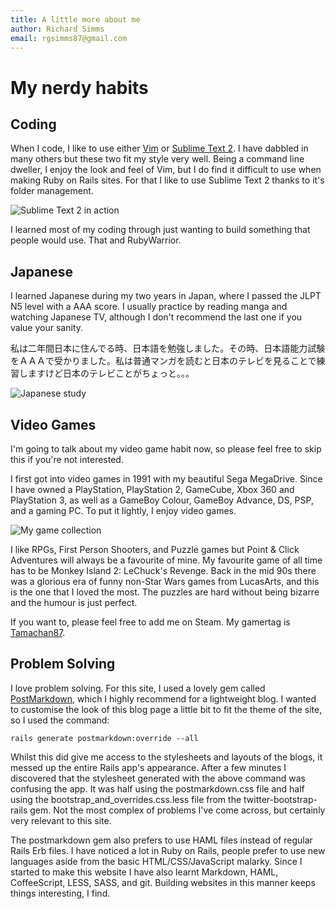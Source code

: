 ```yaml
---
title: A little more about me
author: Richard Simms
email: rgsimms87@gmail.com
---
```


# My nerdy habits

## Coding

When I code, I like to use either [Vim]( "Vim") or [Sublime Text 2]( "SB2"). I have dabbled in many others but these two fit my style very well. Being a command line dweller, I enjoy the look and feel of Vim, but I do find it difficult to use when making Ruby on Rails sites. For that I like to use Sublime Text 2 thanks to it's folder management.

![Sublime Text 2 in action](http://placekitten.com/200/300)

I learned most of my coding through just wanting to build something that people would use. That and RubyWarrior.

## Japanese

I learned Japanese during my two years in Japan, where I passed the JLPT N5 level with a AAA score. I usually practice by reading manga and watching Japanese TV, although I don't recommend the last one if you value your sanity.

私は二年間日本に住んでる時、日本語を勉強しました。その時、日本語能力試験をＡＡＡで受かりました。私は普通マンガを読むと日本のテレビを見ることで練習しますけど日本のテレビことがちょっと。。。

![Japanese study]()

## Video Games

I'm going to talk about my video game habit now, so please feel free to skip this if you're not interested.

I first got into video games in 1991 with my beautiful Sega MegaDrive. Since I have owned a PlayStation, PlayStation 2, GameCube, Xbox 360 and PlayStation 3, as well as a GameBoy Colour, GameBoy Advance, DS, PSP, and a gaming PC. To put it lightly, I enjoy video games.

![My game collection]()

I like RPGs, First Person Shooters, and Puzzle games but Point & Click Adventures will always be a favourite of mine. My favourite game of all time has to be Monkey Island 2: LeChuck's Revenge. Back in the mid 90s there was a glorious era of funny non-Star Wars games from LucasArts, and this is the one that I loved the most. The puzzles are hard without being bizarre and the humour is just perfect.

If you want to, please feel free to add me on Steam. My gamertag is [Tamachan87](http://steamcommunity.com/id/tamachan87).

## Problem Solving

I love problem solving. For this site, I used a lovely gem called [PostMarkdown](), which I highly recommend for a lightweight blog. I wanted to customise the look of this blog page a little bit to fit the theme of the site, so I used the command:

	rails generate postmarkdown:override --all

Whilst this did give me access to the stylesheets and layouts of the blogs, it messed up the entire Rails app's appearance. After a few minutes I discovered that the stylesheet generated with the above command was confusing the app. It was half using the postmarkdown.css file and half using the bootstrap_and_overrides.css.less file from the twitter-bootstrap-rails gem. Not the most complex of problems I've come across, but certainly very relevant to this site.

The postmarkdown gem also prefers to use HAML files instead of regular Rails Erb files. I have noticed a lot in Ruby on Rails, people prefer to use new languages aside from the basic HTML/CSS/JavaScript malarky. Since I started to make this website I have also learnt Markdown, HAML, CoffeeScript, LESS, SASS, and git. Building websites in this manner keeps things interesting, I find.